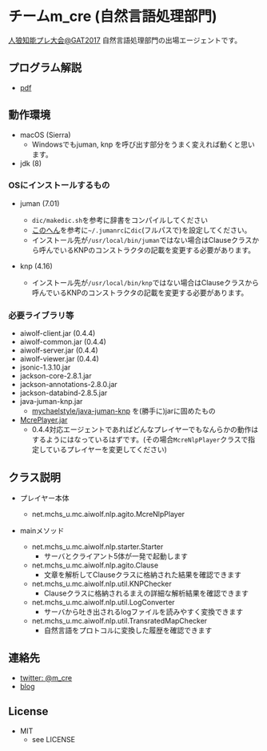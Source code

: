 チームm_cre (自然言語処理部門)
====

[人狼知能プレ大会@GAT2017](http://aiwolf.org/event-2/gat2017) 自然言語処理部門の出場エージェントです。

## プログラム解説

* [pdf](/doc/20170309_slide.pdf)

## 動作環境

* macOS (Sierra)
  + Windowsでもjuman, knp を呼び出す部分をうまく変えれば動くと思います。
* jdk (8)

### OSにインストールするもの

* juman (7.01)
  + ```dic/makedic.sh```を参考に辞書をコンパイルしてください
  + [このへん](http://d.hatena.ne.jp/knaka20blue/20110320/1300627864)を参考に```~/.jumanrc```に```dic```(フルパスで)を設定してください。
  + インストール先が```/usr/local/bin/juman```ではない場合はClauseクラスから呼んでいるKNPのコンストラクタの記載を変更する必要があります。

* knp (4.16)
  + インストール先が```/usr/local/bin/knp```ではない場合はClauseクラスから呼んでいるKNPのコンストラクタの記載を変更する必要があります。

### 必要ライブラリ等

* aiwolf-client.jar (0.4.4)
* aiwolf-common.jar (0.4.4)
* aiwolf-server.jar (0.4.4)
* aiwolf-viewer.jar (0.4.4)
* jsonic-1.3.10.jar
* jackson-core-2.8.1.jar
* jackson-annotations-2.8.0.jar
* jackson-databind-2.8.5.jar
* java-juman-knp.jar
  + [mychaelstyle/java-juman-knp](https://github.com/mychaelstyle/java-juman-knp) を(勝手に)jarに固めたもの
* [McrePlayer.jar](https://github.com/mcre/aiwolf-gat2017/blob/master/McrePlayer.jar)
  + 0.4.4対応エージェントであればどんなプレイヤーでもなんらかの動作はするようにはなっているはずです。(その場合```McreNlpPlayer```クラスで指定しているプレイヤーを変更してください)

## クラス説明

* プレイヤー本体
  * net.mchs_u.mc.aiwolf.nlp.agito.McreNlpPlayer

* mainメソッド
  + net.mchs_u.mc.aiwolf.nlp.starter.Starter
    - サーバとクライアント5体が一発で起動します
  + net.mchs_u.mc.aiwolf.nlp.agito.Clause
    - 文章を解析してClauseクラスに格納された結果を確認できます
  + net.mchs_u.mc.aiwolf.nlp.util.KNPChecker
    - Clauseクラスに格納されるまえの詳細な解析結果を確認できます
  + net.mchs_u.mc.aiwolf.nlp.util.LogConverter
    - サーバから吐き出されるlogファイルを読みやすく変換できます
  + net.mchs_u.mc.aiwolf.nlp.util.TransratedMapChecker
    - 自然言語をプロトコルに変換した履歴を確認できます

## 連絡先

* [twitter: @m_cre](https://twitter.com/m_cre)
* [blog](http://www.mchs-u.net)

## License

* MIT
  + see LICENSE